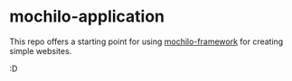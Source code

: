 # mochilo-application

This repo offers a starting point for using [mochilo-framework](https://github.com/mochilor/mochilo-framework) for creating simple websites.

:D